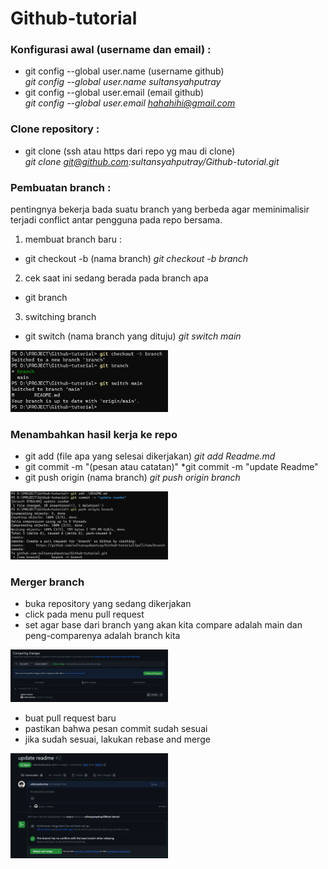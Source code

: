 # Github-tutorial

### Konfigurasi awal (username dan email) :
- git config --global user.name (username github) <br>
*git config --global user.name sultansyahputray*
- git config --global user.email (email github) <br>
*git config --global user.email hahahihi@gmail.com*

### Clone repository :
- git clone (ssh atau https dari repo yg mau di clone) <br>
*git clone git@github.com:sultansyahputray/Github-tutorial.git*

### Pembuatan branch :
pentingnya bekerja bada suatu branch yang berbeda agar meminimalisir terjadi conflict antar pengguna pada repo bersama.
1. membuat branch baru :
- git checkout -b (nama branch)
*git checkout -b branch*

2. cek saat ini sedang berada pada branch apa 
- git branch

3. switching branch
- git switch (nama branch yang dituju)
*git switch main*

<img src="img/branch.png" alt="image" width=50%/>

### Menambahkan hasil kerja ke repo
- git add (file apa yang selesai dikerjakan)
*git add Readme.md*
- git commit -m "(pesan atau catatan)"
*git commit -m "update Readme"
- git push origin (nama branch)
*git push origin branch*

<img src="img/upload-branch.png" alt="image" width=50%/>

### Merger branch
- buka repository yang sedang dikerjakan
- click pada menu pull request
- set agar base dari branch yang akan kita compare adalah main dan peng-comparenya adalah branch kita

<img src="img/pull-request.png" alt="image" width=50%/>

- buat pull request baru
- pastikan bahwa pesan commit sudah sesuai
- jika sudah sesuai, lakukan rebase and merge

<img src="img/merger.png" alt="image" width=50%/>
